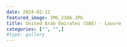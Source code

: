 ```yaml
---
date: 2024-02-12
featured_image: IMG_2386.JPG
title: United Arab Emirates (UAE) - Louvre
categories: ["", "",]
#type: gallery
---
```

